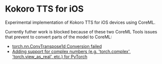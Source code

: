 # Kokoro TTS for iOS

Experimental implementation of Kokoro TTS for iOS devices using CoreML.

Currently futher work is blocked because of these two CoreML Tools issues that prevent to convert parts of the model to CoreML:
- [torch.nn.ConvTranspose1d Conversion failed](https://github.com/apple/coremltools/issues/1946)
- [Adding support for complex numbers (e.g. 'torch.complex', 'torch.view_as_real', etc.) for PyTorch](https://github.com/apple/coremltools/issues/1539)
